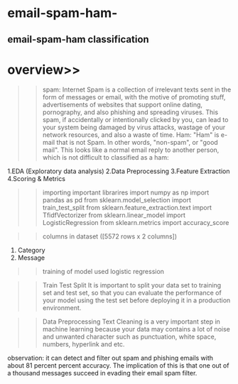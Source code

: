 # email-spam-ham-
## email-spam-ham classification

# overview>>
>>spam:
Internet Spam is a collection of irrelevant texts sent in the form of messages or email, 
with the motive of promoting stuff, advertisements of websites that support online dating,
pornography, and also phishing and spreading viruses.
This spam, if accidentally or intentionally clicked by you, 
can lead to your system being damaged by virus attacks,
wastage of your network resources, and also a waste of time.
>>Ham:
"Ham" is e-mail that is not Spam. In other words, "non-spam", or "good mail".
This looks like a normal email reply to another person,
which is not difficult to classified as a ham:

1.EDA (Exploratory data analysis)
2.Data Preprocessing
3.Feature Extraction
4.Scoring & Metrics



>> importing important librarires
import numpy as np 
import pandas as pd 
from sklearn.model_selection import train_test_split
from sklearn.feature_extraction.text import TfidfVectorizer
from sklearn.linear_model import LogisticRegression 
from sklearn.metrics import accuracy_score

 
>>columns in dataset ([5572 rows x 2 columns])
1. Category	
2. Message


>> training of model 
used logistic regression


>>Train Test Split
It is important to split your data set to training set and test set, 
so that you can evaluate the performance of your model using the test set 
before deploying it in a production environment.

>>Data Preprocessing
Text Cleaning  is a very important step in machine learning 
because your data may contains a lot of noise and unwanted character
 such as punctuation, white space, numbers, hyperlink and etc.


observation:
it can detect and filter out spam and phishing emails with about 81 percent  percent accuracy. 
The implication of this is that one out of a thousand messages succeed in evading their email spam filter.
